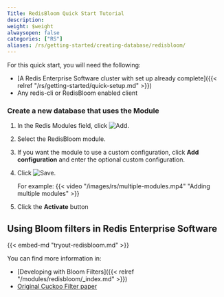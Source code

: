 ```yaml
---
Title: RedisBloom Quick Start Tutorial
description:
weight: $weight
alwaysopen: false
categories: ["RS"]
aliases: /rs/getting-started/creating-database/redisbloom/
---
```

For this quick start, you will need the following:

- [A Redis Enterprise Software cluster with set up already
    complete]({{< relref "/rs/getting-started/quick-setup.md" >}})
- Any redis-cli or RedisBloom enabled client

### Create a new database that uses the Module

1. In the Redis Modules field, click ![Add](/images/rs/icon_add.png#no-click "Add").
1. Select the RedisBloom module.
1. If you want the module to use a custom configuration,
click **Add configuration** and enter the optional custom configuration.
1. Click ![Save](/images/rs/icon_save.png#no-click "Save").

    For example:
    {{< video "/images/rs/multiple-modules.mp4" "Adding multiple modules" >}}

1. Click the **Activate** button

## Using Bloom filters in Redis Enterprise Software

{{< embed-md "tryout-redisbloom.md" >}}

You can find more information in:

- [Developing with Bloom Filters]({{< relref "/modules/redisbloom/_index.md" >}})
- [Original Cuckoo Filter paper](https://www.cs.cmu.edu/~dga/papers/cuckoo-conext2014.pdf)
